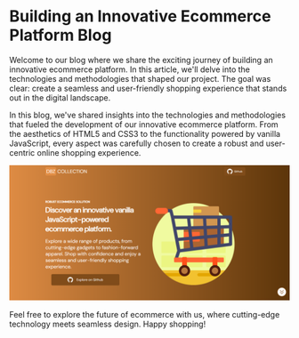 # Building an Innovative Ecommerce Platform Blog

Welcome to our blog where we share the exciting journey of building an innovative ecommerce platform. In this article, we'll delve into the technologies and methodologies that shaped our project. The goal was clear: create a seamless and user-friendly shopping experience that stands out in the digital landscape.

In this blog, we've shared insights into the technologies and methodologies that fueled the development of our innovative ecommerce platform. From the aesthetics of HTML5 and CSS3 to the functionality powered by vanilla JavaScript, every aspect was carefully chosen to create a robust and user-centric online shopping experience.

![Portfolio Image](https://github.com/Yonathan-Calderon/CalderonDev---/blob/main/public/screenDBZW-blog.PNG)

Feel free to explore the future of ecommerce with us, where cutting-edge technology meets seamless design. Happy shopping!
